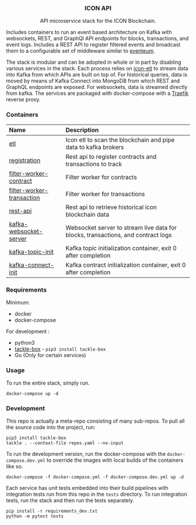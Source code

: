 <p align="center">
  <h3 align="center">ICON API</h3>

  <p align="center">
    API microservice stack for the ICON Blockchain.
    <br />
</p>

Includes containers to run an event based architecture on Kafka with websockets, REST, and GraphQl API endpoints for blocks, transactions, and event logs.
Includes a REST API to register filtered events and broadcast them to a configurable set of middleware similar to [eventeum](https://github.com/eventeum/eventeum). 

The stack is modular and can be adopted in whole or in part by disabling various services in the stack.
Each process relies on [icon-etl](https://github.com/blockchain-etl/icon-etl) to stream data into Kafka from which APIs are built on top of.
For historical queries, data is moved by means of Kafka Connect into MongoDB from which REST and GraphQL endpoints are exposed.
For websockets, data is streamed directly from kafka. 
The services are packaged with docker-compose with a [Traefik](https://doc.traefik.io/traefik/) reverse proxy.  

<!---
### Endpoints 
| Name | Endpoint Prefix |  Docs | 
| :--- | :--- | :--- |  
| REST API | /api/v1/ | /api/v1/docs | 
--->

### Containers

| Name | Description |
| :--- | :---------- |
| [etl](https://github.com/geometry-labs/icon-etl) | Icon etl to scan the blockchain and pipe data to kafka brokers |
| [registration](https://github.com/geometry-labs/icon-filter-registration) | Rest api to register contracts and transactions to track |
| [filter-worker-contract](https://github.com/geometry-labs/icon-kafka-worker) | Filter worker for contracts |
| [filter-worker-transaction](https://github.com/geometry-labs/icon-kafka-worker) | Filter worker for transactions | 
| [rest-api](https://github.com/geometry-labs/icon-rest-api) | Rest api to retrieve historical icon blockchain data |
| [kafka-websocket-server](https://github.com/geometry-labs/kafka-websocket-server) | Websocket server to stream live data for blocks, transactions, and contract logs |
| [kafka-topic-init](https://github.com/geometry-labs/kafka-topics-init) | Kafka topic initialization container, exit 0 after completion |
| [kafka-connect-init](https://github.com/geometry-labs/kafka-connect-init) | Kafka contract initialization container, exit 0 after completion |


### Requirements 

Minimum:
- docker 
- docker-compose 

For development :
- python3
- [tackle-box](https://github.com/geometry-labs/tackle-box) - `pip3 install tackle-box`
- Go (Only for certain services)

### Usage 

To run the entire stack, simply run. 
```shell script
docker-compose up -d
```

### Development 

This repo is actually a meta-repo consisting of many sub-repos. To pull all the source code into the project, run:
```shell script
pip3 install tackle-box 
tackle . --context-file repos.yaml --no-input 
```

To run the development version, run the docker-compose with the `docker-compose.dev.yml` to override the images with local builds of the containers like so. 

```shell script
docker-compose -f docker-compose.yml -f docker-compose.dev.yml up -d 
```

Each service has unit tests embedded into their build pipelines with integration tests run from this repo in the `tests` directory. To run integration tests, run the stack and then run the tests separately. 

```shell script
pip install -r requirements_dev.txt 
python -m pytest tests
```
